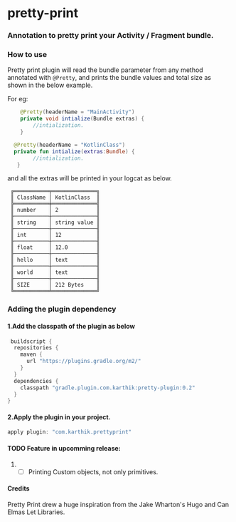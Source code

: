 # pretty-print    <img src="https://img.shields.io/badge/0.20-release-green.svg" alt="">

### Annotation to pretty print your Activity / Fragment bundle.

### How to use
Pretty print plugin will read the bundle parameter from any method annotated with `@Pretty`, and prints the bundle values and total size as shown in the below example.

For eg:

```java
    @Pretty(headerName = "MainActivity")
    private void intialize(Bundle extras) {
        //intialization.
    }
```

```kotlin
  @Pretty(headerName = "KotlinClass")
  private fun intialize(extras:Bundle) {
        //intialization.
   }
```

and all the extras will be printed in your logcat as below.

```
 ╔═══════════╤══════════════╗
 ║ ClassName │ KotlinClass  ║
 ╠═══════════╪══════════════╣
 ║ number    │ 2            ║
 ╟───────────┼──────────────╢
 ║ string    │ string value ║
 ╟───────────┼──────────────╢
 ║ int       │ 12           ║
 ╟───────────┼──────────────╢
 ║ float     │ 12.0         ║
 ╟───────────┼──────────────╢
 ║ hello     │ text         ║
 ╟───────────┼──────────────╢
 ║ world     │ text         ║
 ╟───────────┼──────────────╢
 ║ SIZE      │ 212 Bytes    ║
 ╚═══════════╧══════════════╝

```

### Adding the plugin dependency

#### 1.Add the classpath of the plugin as below
```groovy
 buildscript {
  repositories {
    maven {
      url "https://plugins.gradle.org/m2/"
    }
  }
  dependencies {
    classpath "gradle.plugin.com.karthik:pretty-plugin:0.2"
  }
}
```

#### 2.Apply the plugin in your project.
```groovy
apply plugin: "com.karthik.prettyprint"
```

#### TODO Feature in upcomming release:
1. - [ ] Printing Custom objects, not only primitives.

#### Credits
Pretty Print drew a huge inspiration from the Jake Wharton's Hugo and Can Elmas Let Libraries.
